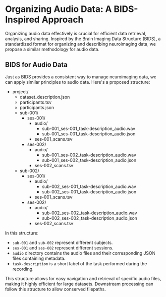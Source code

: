 # Organizing Audio Data: A BIDS-Inspired Approach

Organizing audio data effectively is crucial for efficient data retrieval, analysis, and sharing. Inspired by the Brain Imaging Data Structure (BIDS), a standardized format for organizing and describing neuroimaging data, we propose a similar methodology for audio data.

## BIDS for Audio Data

Just as BIDS provides a consistent way to manage neuroimaging data, we can apply similar principles to audio data. Here's a proposed structure:

- project/
  - dataset_description.json
  - participants.tsv
  - participants.json
  - sub-001/
    - ses-001/
      - audio/
        - sub-001_ses-001_task-description_audio.wav
        - sub-001_ses-001_task-description_audio.json
      - ses-001_scans.tsv
    - ses-002/
      - audio/
        - sub-001_ses-002_task-description_audio.wav
        - sub-001_ses-002_task-description_audio.json
      - ses-002_scans.tsv
  - sub-002/
    - ses-001/
      - audio/
        - sub-002_ses-001_task-description_audio.wav
        - sub-002_ses-001_task-description_audio.json
      - ses-001_scans.tsv
    - ses-002/
      - audio/
        - sub-002_ses-002_task-description_audio.wav
        - sub-002_ses-002_task-description_audio.json
      - ses-002_scans.tsv


In this structure:
- `sub-001` and `sub-002` represent different subjects.
- `ses-001` and `ses-002` represent different sessions.
- `audio` directory contains the audio files and their corresponding JSON files containing metadata.
- `task-description` is a short label of the task performed during the recording.

This structure allows for easy navigation and retrieval of specific audio files, making it highly efficient for large datasets. Downstream processing can follow this structure to allow conserved filepaths.
